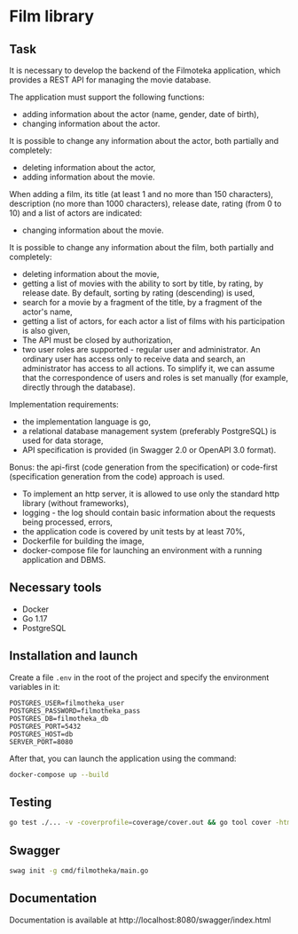 # Film library

## Task
<p><p>It is necessary to develop the backend of the Filmoteka application, which provides a REST API for managing the movie database.</p>

<p>The application must support the following functions:</p>

<ul>
	<li>adding information about the actor (name, gender, date of birth),</li>
	<li>changing information about the actor.</li>
</ul>

<p>It is possible to change any information about the actor, both partially and completely:</p>

<ul>
	<li>deleting information about the actor,</li>
	<li>adding information about the movie.</li>
</ul>

<p>When adding a film, its title (at least 1 and no more than 150 characters), description (no more than 1000 characters), release date, rating (from 0 to 10) and a list of actors are indicated:</p>

<ul>
	<li>changing information about the movie.</li>
</ul>

<p>It is possible to change any information about the film, both partially and completely:</p>

<ul>
	<li>deleting information about the movie,</li>
	<li>getting a list of movies with the ability to sort by title, by rating, by release date. By default, sorting by rating (descending) is used,</li>
	<li>search for a movie by a fragment of the title, by a fragment of the actor's name,</li>
	<li>getting a list of actors, for each actor a list of films with his participation is also given,</li>
	<li>The API must be closed by authorization,</li>
	<li>two user roles are supported - regular user and administrator. An ordinary user has access only to receive data and search, an administrator has access to all actions. To simplify it, we can assume that the correspondence of users and roles is set manually (for example, directly through the database).</li>
</ul>

<p>Implementation requirements:</p>

<ul>
	<li>the implementation language is go,</li>
	<li>a relational database management system (preferably PostgreSQL) is used for data storage,</li>
	<li>API specification is provided (in Swagger 2.0 or OpenAPI 3.0 format).</li>
</ul>

<p>Bonus: the api-first (code generation from the specification) or code-first (specification generation from the code) approach is used.</p>

<ul>
	<li>To implement an http server, it is allowed to use only the standard http library (without frameworks),</li>
	<li>logging - the log should contain basic information about the requests being processed, errors,</li>
	<li>the application code is covered by unit tests by at least 70%,</li>
	<li>Dockerfile for building the image,</li>
	<li>docker-compose file for launching an environment with a running application and DBMS.</li>
</ul></p>

## Necessary tools

- Docker
- Go 1.17
- PostgreSQL

## Installation and launch

Create a file `.env` in the root of the project and specify the environment variables in it:
```
POSTGRES_USER=filmotheka_user
POSTGRES_PASSWORD=filmotheka_pass
POSTGRES_DB=filmotheka_db
POSTGRES_PORT=5432
POSTGRES_HOST=db
SERVER_PORT=8080
```
After that, you can launch the application using the command:
```bash
docker-compose up --build
```

## Testing

```bash
go test ./... -v -coverprofile=coverage/cover.out && go tool cover -html=coverage/cover.out -o coverage/cover.html && open coverage/cover.html
```

## Swagger

```bash
swag init -g cmd/filmotheka/main.go
```

## Documentation

Documentation is available at http://localhost:8080/swagger/index.html